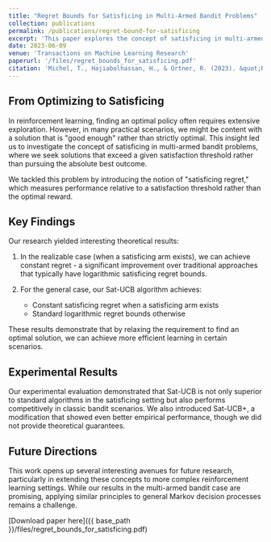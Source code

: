 ```yaml
---
title: "Regret Bounds for Satisficing in Multi-Armed Bandit Problems"
collection: publications
permalink: /publications/regret-bound-for-satisficing
excerpt: 'This paper explores the concept of satisficing in multi-armed bandit problems, where we aim to find solutions that exceed a satisfaction threshold rather than seeking optimal outcomes.'
date: 2023-06-09
venue: 'Transactions on Machine Learning Research'
paperurl: '/files/regret_bounds_for_satisficing.pdf'
citation: 'Michel, T., Hajiabolhassan, H., & Ortner, R. (2023). &quot;Regret Bounds for Satisficing in Multi-Armed Bandit Problems.&quot; <i>Transactions on Machine Learning Research</i>.'
---
```


## From Optimizing to Satisficing

In reinforcement learning, finding an optimal policy often requires extensive exploration. However, in many practical scenarios, we might be content with a solution that is "good enough" rather than strictly optimal. This insight led us to investigate the concept of satisficing in multi-armed bandit problems, where we seek solutions that exceed a given satisfaction threshold rather than pursuing the absolute best outcome.

We tackled this problem by introducing the notion of "satisficing regret," which measures performance relative to a satisfaction threshold rather than the optimal reward.

## Key Findings

Our research yielded interesting theoretical results:

1. In the realizable case (when a satisficing arm exists), we can achieve constant regret - a significant improvement over traditional approaches that typically have logarithmic satisficing regret bounds.

2. For the general case, our Sat-UCB algorithm achieves:
   - Constant satisficing regret when a satisficing arm exists
   - Standard logarithmic regret bounds otherwise

These results demonstrate that by relaxing the requirement to find an optimal solution, we can achieve more efficient learning in certain scenarios.

## Experimental Results

Our experimental evaluation demonstrated that Sat-UCB is not only superior to standard algorithms in the satisficing setting but also performs competitively in classic bandit scenarios. We also introduced Sat-UCB+, a modification that showed even better empirical performance, though we did not provide theoretical guarantees.

## Future Directions

This work opens up several interesting avenues for future research, particularly in extending these concepts to more complex reinforcement learning settings. While our results in the multi-armed bandit case are promising, applying similar principles to general Markov decision processes remains a challenge.

[Download paper here]({{ base_path }}/files/regret_bounds_for_satisficing.pdf)
